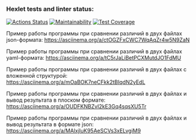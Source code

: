 ### Hexlet tests and linter status:
[![Actions Status](https://github.com/Evgenii-Prokofev/python-project-50/actions/workflows/hexlet-check.yml/badge.svg)](https://github.com/Evgenii-Prokofev/python-project-50/actions)
[![Maintainability](https://api.codeclimate.com/v1/badges/13a63bb08bb4b3b44ee3/maintainability)](https://codeclimate.com/github/Evgenii-Prokofev/python-project-50/maintainability)
[![Test Coverage](https://api.codeclimate.com/v1/badges/13a63bb08bb4b3b44ee3/test_coverage)](https://codeclimate.com/github/Evgenii-Prokofev/python-project-50/test_coverage)

Пример работы программы при сравнении различий в двух файлах json-формата:
https://asciinema.org/a/ctOGZFxCWC7WqAqZr4w5N9ZaN

Пример работы программы при сравнении различий в двух файлах yaml-формата:
https://asciinema.org/a/tC5rJaLiBetPCXMutdJO1FdMU

Пример работы программы при сравнении различий в двух файлах с вложенной структурой:
https://asciinema.org/a/mOaBOK7neCFkk2tBIqdN2yEdL

Пример работы программы при сравнении различий в двух файлах и вывод результата в плоском формате:
https://asciinema.org/a/OUDFKNBZvI2kE3Gq4sqsXU5Tr

Пример работы программы при сравнении различий в двух файлах и вывод результата в формате json:
https://asciinema.org/a/MAlxjluK95AeSCVs3xELvgiM9

